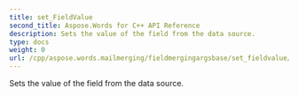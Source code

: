 ```yaml
---
title: set_FieldValue
second_title: Aspose.Words for C++ API Reference
description: Sets the value of the field from the data source. 
type: docs
weight: 0
url: /cpp/aspose.words.mailmerging/fieldmergingargsbase/set_fieldvalue/
---
```


Sets the value of the field from the data source. 

